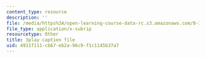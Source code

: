 ```yaml
---
content_type: resource
description: ''
file: /media/https%3A/open-learning-course-data-rc.s3.amazonaws.com/8-13-14-experimental-physics-i-ii-junior-lab-fall-2016-spring-2017/4911f111cb67eb2a96c9f1c1145b37a7_A77qVe-U0iw.srt
file_type: application/x-subrip
resourcetype: Other
title: 3play caption file
uid: 4911f111-cb67-eb2a-96c9-f1c1145b37a7
---
```

